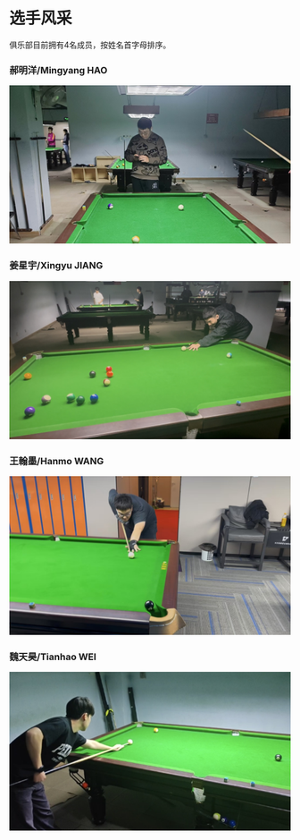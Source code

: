 # 选手风采

俱乐部目前拥有4名成员，按姓名首字母排序。

### 郝明洋/Mingyang HAO

![](./img/haomingyang.jpg)

### 姜星宇/Xingyu JIANG

![](./img/jiangxingyu.jpg)

### 王翰墨/Hanmo WANG

![](./img/wanghanmo.jpg)

### 魏天昊/Tianhao WEI

![](./img/weitianhao.jpg)
